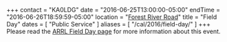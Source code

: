 +++
contact = "KA0LDG"
date = "2016-06-25T13:00:00-05:00"
endTime = "2016-06-26T18:59:59-05:00"
location = "[Forest River Road](/places/forest-river-road-field-day-site/)"
title = "Field Day"
dates = [ "Public Service" ]
aliases = [ "/cal/2016/field-day/" ]
+++
Please read the [ARRL Field Day page](http://www.arrl.org/field-day) for more
information about this event.
